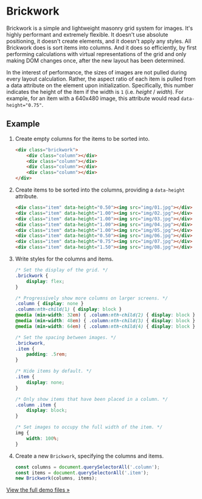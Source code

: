 # Brickwork

Brickwork is a simple and lightweight masonry grid system for images. It's highly performant and extremely flexible. It doesn't use absolute positioning, it doesn't create elements, and it doesn't apply any styles. All Brickwork does is sort items into columns. And it does so efficiently, by first performing calculations with virtual representations of the grid and only making DOM changes once, after the new layout has been determined.

In the interest of performance, the sizes of images are not pulled during every layout calculation. Rather, the aspect ratio of each item is pulled from a data attribute on the element upon initialization. Specifically, this number indicates the height of the item if the width is `1` (i.e. _height_ / _width_). For example, for an item with a 640x480 image, this attribute would read `data-height="0.75"`.

## Example

1. Create empty columns for the items to be sorted into.

	``` html
	<div class="brickwork">
		<div class="column"></div>
		<div class="column"></div>
		<div class="column"></div>
		<div class="column"></div>
	</div>
	```

2. Create items to be sorted into the columns, providing a `data-height` attribute.

	``` html
	<div class="item" data-height="0.50"><img src="img/01.jpg"></div>
	<div class="item" data-height="1.00"><img src="img/02.jpg"></div>
	<div class="item" data-height="1.00"><img src="img/03.jpg"></div>
	<div class="item" data-height="1.00"><img src="img/04.jpg"></div>
	<div class="item" data-height="1.00"><img src="img/05.jpg"></div>
	<div class="item" data-height="0.50"><img src="img/06.jpg"></div>
	<div class="item" data-height="0.75"><img src="img/07.jpg"></div>
	<div class="item" data-height="1.50"><img src="img/08.jpg"></div>
	```

3. Write styles for the columns and items.

	``` css
	/* Set the display of the grid. */
	.brickwork {
		display: flex;
	}

	/* Progressively show more columns on larger screens. */
	.column { display: none }
	.column:nth-child(1) { display: block }
	@media (min-width: 32em) { .column:nth-child(2) { display: block } }
	@media (min-width: 48em) { .column:nth-child(3) { display: block } }
	@media (min-width: 64em) { .column:nth-child(4) { display: block } }

	/* Set the spacing between images. */
	.brickwork,
	.item {
		padding: .5rem;
	}

	/* Hide items by default. */
	.item {
		display: none;
	}

	/* Only show items that have been placed in a column. */
	.column .item {
		display: block;
	}

	/* Set images to occupy the full width of the item. */
	img {
		width: 100%;
	}
	```

4. Create a new `Brickwork`, specifying the columns and items.

	``` js
	const columns = document.querySelectorAll('.column');
	const items = document.querySelectorAll('.item');
	new Brickwork(columns, items);
	```

[View the full demo files &raquo;](./demo)
